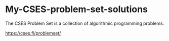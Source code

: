 # My-CSES-problem-set-solutions
The CSES Problem Set is a collection of algorithmic programming problems.

https://cses.fi/problemset/
